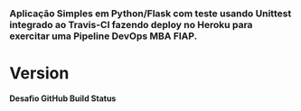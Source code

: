 ### Aplicação Simples em  Python/Flask com teste usando Unittest integrado ao Travis-CI fazendo deploy no Heroku para exercitar uma Pipeline DevOps MBA FIAP.
# Version 
**Desafio GitHub Build Status** 